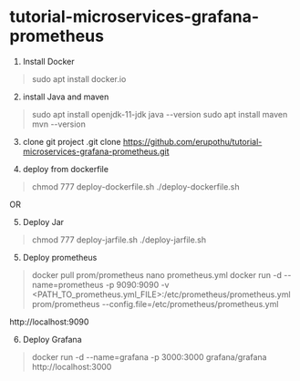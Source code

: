 # tutorial-microservices-grafana-prometheus

1. Install Docker
> sudo apt install docker.io

2. install Java and maven
> sudo apt install openjdk-11-jdk
> java --version
> sudo apt install maven
> mvn --version

3. clone git project
.git clone https://github.com/erupothu/tutorial-microservices-grafana-prometheus.git

4. deploy from dockerfile
> chmod 777 deploy-dockerfile.sh
> ./deploy-dockerfile.sh

OR

5. Deploy Jar
> chmod 777 deploy-jarfile.sh
>./deploy-jarfile.sh


5. Deploy prometheus
> docker pull prom/prometheus
> nano prometheus.yml
> docker run -d --name=prometheus -p 9090:9090 -v <PATH_TO_prometheus.yml_FILE>:/etc/prometheus/prometheus.yml prom/prometheus --config.file=/etc/prometheus/prometheus.yml

http://localhost:9090


6. Deploy Grafana
> docker run -d --name=grafana -p 3000:3000 grafana/grafana
http://localhost:3000




